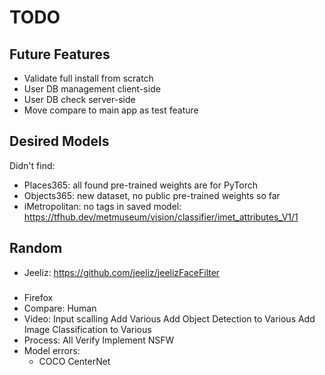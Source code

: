 # TODO

## Future Features

- Validate full install from scratch
- User DB management client-side
- User DB check server-side
- Move compare to main app as test feature

## Desired Models

Didn't find:

- Places365: all found pre-trained weights are for PyTorch
- Objects365: new dataset, no public pre-trained weights so far
- iMetropolitan: no tags in saved model: <https://tfhub.dev/metmuseum/vision/classifier/imet_attributes_V1/1>

## Random

- Jeeliz: https://github.com/jeeliz/jeelizFaceFilter

###

- Firefox
- Compare: Human
- Video:
  Input scalling
  Add Various
  Add Object Detection to Various
  Add Image Classification to Various
- Process: 
  All Verify
  Implement NSFW
- Model errors:
  - COCO CenterNet
